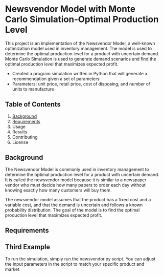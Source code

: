 # Newsvendor Model with Monte Carlo Simulation-Optimal Production Level

This project is an implementation of the Newsvendor Model, a well-known optimization model used in inventory management. The model is used to determine the optimal production level for a product with uncertain demand. Monte Carlo Simulation is used to generate demand scenarios and find the optimal production level that maximizes expected profit.

* Created a program simulation written in Python that will generate a recommendation given a set of parameters
* Parameters: unit price, retail price, cost of disposing, and number of units to manufacture

## Table of Contents
1. [Background](##Background)
2. [Requirements](##Requirements)
3. Usage
4. Results
5. Contributing
6. License

## Background
The Newsvendor Model is commonly used in inventory management to determine the optimal production level for a product with uncertain demand. It is called the newsvendor model because it is similar to a newspaper vendor who must decide how many papers to order each day without knowing exactly how many customers will buy them.

The newsvendor model assumes that the product has a fixed cost and a variable cost, and that the demand is uncertain and follows a known probability distribution. The goal of the model is to find the optimal production level that maximizes expected profit.

## Requirements


## Third Example

To run the simulation, simply run the newsvendor.py script. You can adjust the input parameters in the script to match your specific product and market.


